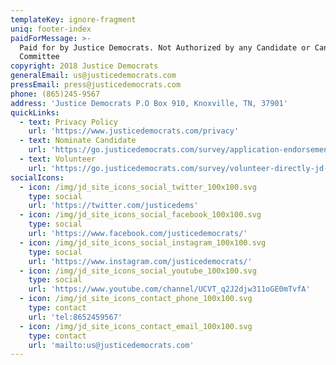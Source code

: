 ```yaml
---
templateKey: ignore-fragment
uniq: footer-index
paidForMessage: >-
  Paid for by Justice Democrats. Not Authorized by any Candidate or Candidate's
  Committee
copyright: 2018 Justice Democrats
generalEmail: us@justicedemocrats.com
pressEmail: press@justicedemocrats.com
phone: (865)245-9567
address: 'Justice Democrats P.O Box 910, Knoxville, TN, 37901'
quickLinks:
  - text: Privacy Policy
    url: 'https://www.justicedemocrats.com/privacy'
  - text: Nominate Candidate
    url: 'https://go.justicedemocrats.com/survey/application-endorsement/'
  - text: Volunteer
    url: 'https://go.justicedemocrats.com/survey/volunteer-directly-jd-campaign/'
socialIcons:
  - icon: /img/jd_site_icons_social_twitter_100x100.svg
    type: social
    url: 'https://twitter.com/justicedems'
  - icon: /img/jd_site_icons_social_facebook_100x100.svg
    type: social
    url: 'https://www.facebook.com/justicedemocrats/'
  - icon: /img/jd_site_icons_social_instagram_100x100.svg
    type: social
    url: 'https://www.instagram.com/justicedemocrats/'
  - icon: /img/jd_site_icons_social_youtube_100x100.svg
    type: social
    url: 'https://www.youtube.com/channel/UCVT_q2J2djw311oGE0mTvfA'
  - icon: /img/jd_site_icons_contact_phone_100x100.svg
    type: contact
    url: 'tel:8652459567'
  - icon: /img/jd_site_icons_contact_email_100x100.svg
    type: contact
    url: 'mailto:us@justicedemocrats.com'
---
```


